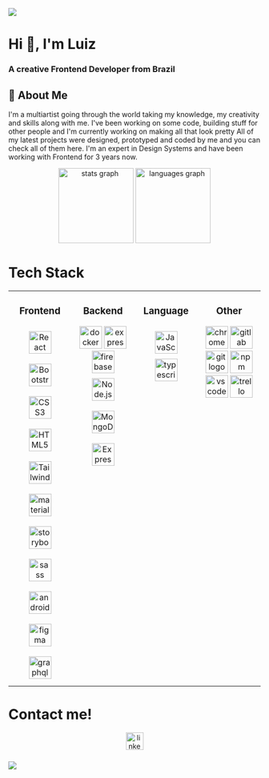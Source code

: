 ![](https://capsule-render.vercel.app/api?type=waving&color=gradient&height=100&section=header)

<h1 align="left">Hi 👋, I'm Luiz</h1>
<h3 align="left">A creative Frontend Developer from Brazil</h3>

## 🚀 About Me
<p>I'm a multiartist going through the world taking my knowledge, my creativity and skills along with me. I've been working on some code, building stuff for other people and I'm currently working on making all that look pretty
All of my latest projects were designed, prototyped and coded by me and you can check all of them here.
I'm an expert in Design Systems and have been working with Frontend for 3 years now.
</p>
<div align="center">
  <img src="https://github-readme-stats.vercel.app/api?username=luizfbarbosa12&hide_title=false&hide_rank=false&show_icons=true&include_all_commits=true&count_private=true&disable_animations=false&theme=dracula&locale=en&hide_border=false" height="150" alt="stats graph"  />
  <img src="https://github-readme-stats.vercel.app/api/top-langs?username=luizfbarbosa12&locale=en&hide_title=false&layout=compact&card_width=320&langs_count=5&theme=dracula&hide_border=false" height="150" alt="languages graph"  />
</div>

### 

<h1>Tech Stack</h1>
<table align="center">
<tr><td valign="top" width="25%">

  <h3 align="center">Frontend </h3>
<div align="center">  
<a href="https://reactjs.org/" target="_blank"><img style="margin: 10px" src="https://profilinator.rishav.dev/skills-assets/react-original-wordmark.svg" alt="React" height="45" /></a>  
<a href="https://getbootstrap.com/docs/3.4/javascript/" target="_blank"><img style="margin: 10px" src="https://profilinator.rishav.dev/skills-assets/bootstrap-plain.svg" alt="Bootstrap" height="45" /></a>  
<a href="https://www.w3schools.com/css/" target="_blank"><img style="margin: 10px" src="https://profilinator.rishav.dev/skills-assets/css3-original-wordmark.svg" alt="CSS3" height="45" /></a>  
<a href="https://en.wikipedia.org/wiki/HTML5" target="_blank"><img style="margin: 10px" src="https://profilinator.rishav.dev/skills-assets/html5-original-wordmark.svg" alt="HTML5" height="45" /></a>  
<a href="https://www.tailwindcss.com/" target="_blank"><img style="margin: 10px" src="https://profilinator.rishav.dev/skills-assets/tailwindcss.svg" alt="Tailwind CSS" height="45" /></a>  
<img style="margin: 10px" src="https://cdn.jsdelivr.net/gh/devicons/devicon/icons/materialui/materialui-original.svg" height="45" alt="materialui logo"  />
<img style="margin: 10px" src="https://cdn.jsdelivr.net/gh/devicons/devicon/icons/storybook/storybook-original.svg" height="45" alt="storybook logo"  />
<img style="margin: 10px" src="https://cdn.jsdelivr.net/gh/devicons/devicon/icons/sass/sass-original.svg" height="45" alt="sass logo"  />
<img style="margin: 10px" src="https://cdn.jsdelivr.net/gh/devicons/devicon/icons/androidstudio/androidstudio-original.svg" height="45" alt="androidstudio logo"  />
<img style="margin: 10px" src="https://cdn.jsdelivr.net/gh/devicons/devicon/icons/figma/figma-original.svg" height="45" alt="figma logo"  />
<img style="margin: 10px" src="https://cdn.jsdelivr.net/gh/devicons/devicon/icons/graphql/graphql-plain.svg" height="45" alt="graphql logo"  />
</div>

</td><td valign="top" width="25%">
  <h3 align="center">Backend </h3>
<div align="center">  
  <img src="https://cdn.jsdelivr.net/gh/devicons/devicon/icons/docker/docker-original.svg" height="45" alt="docker logo"  />
  <img src="https://cdn.jsdelivr.net/gh/devicons/devicon/icons/express/express-original.svg" height="45" alt="express logo"  />
  <img src="https://cdn.jsdelivr.net/gh/devicons/devicon/icons/firebase/firebase-plain.svg" height="45" alt="firebase logo"  />
<a href="https://nodejs.org/" target="_blank"><img style="margin: 10px" src="https://profilinator.rishav.dev/skills-assets/nodejs-original-wordmark.svg" alt="Node.js" height="45" /></a>  
<a href="https://www.mongodb.com/" target="_blank"><img style="margin: 10px" src="https://profilinator.rishav.dev/skills-assets/mongodb-original-wordmark.svg" alt="MongoDB" height="45" /></a>
<a href="https://expressjs.com/" target="_blank"><img style="margin: 10px" src="https://profilinator.rishav.dev/skills-assets/express-original-wordmark.svg" alt="Express.js" height="45" /></a>  
</div>

</td><td valign="top" width="25%">



  <h3 align="center">Language </h3>
<div align="center">  
<a href="https://www.javascript.com/" target="_blank"><img style="margin: 10px" src="https://profilinator.rishav.dev/skills-assets/javascript-original.svg" alt="JavaScript" height="45" /></a>  
  <img src="https://cdn.jsdelivr.net/gh/devicons/devicon/icons/typescript/typescript-original.svg" height="45" alt="typescript logo"  />
</div>

</td>
<td valign="top" width="25%">



  <h3 align="center">Other </h3>
<div align="center">  
  <img src="https://cdn.jsdelivr.net/gh/devicons/devicon/icons/chrome/chrome-original.svg" height="45" alt="chrome logo"  />
  <img src="https://cdn.jsdelivr.net/gh/devicons/devicon/icons/gitlab/gitlab-original.svg" height="45" alt="gitlab logo"  />
  <img src="https://cdn.jsdelivr.net/gh/devicons/devicon/icons/git/git-original.svg" height="45" alt="git logo"  />
  <img src="https://cdn.jsdelivr.net/gh/devicons/devicon/icons/npm/npm-original-wordmark.svg" height="45" alt="npm logo"  />
  <img src="https://cdn.jsdelivr.net/gh/devicons/devicon/icons/vscode/vscode-original.svg" height="45" alt="vscode logo"  />
  <img src="https://cdn.jsdelivr.net/gh/devicons/devicon/icons/trello/trello-plain.svg" height="45" alt="trello logo"  />
</div>

</td>
</tr></table>

###
<h1>Contact me!</h1>
<div align="center">
  <a href="https://www.linkedin.com/in/luizfbarbosa/"><img src="https://img.shields.io/static/v1?message=LinkedIn&logo=linkedin&label=&color=0077B5&logoColor=white&labelColor=&style=for-the-badge" height="35" alt="linkedin logo" /></a>
 </div>


###


![](https://capsule-render.vercel.app/api?type=waving&color=gradient&height=100&section=footer)

